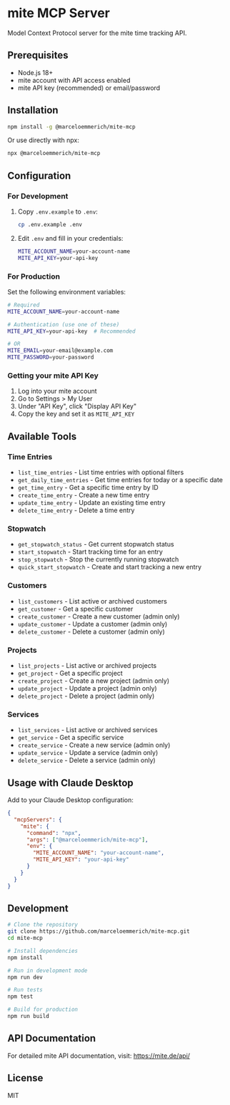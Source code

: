 # mite MCP Server

Model Context Protocol server for the mite time tracking API.

## Prerequisites

- Node.js 18+
- mite account with API access enabled
- mite API key (recommended) or email/password

## Installation

```bash
npm install -g @marceloemmerich/mite-mcp
```

Or use directly with npx:

```bash
npx @marceloemmerich/mite-mcp
```

## Configuration

### For Development

1. Copy `.env.example` to `.env`:
   ```bash
   cp .env.example .env
   ```

2. Edit `.env` and fill in your credentials:
   ```bash
   MITE_ACCOUNT_NAME=your-account-name
   MITE_API_KEY=your-api-key
   ```

### For Production

Set the following environment variables:

```bash
# Required
MITE_ACCOUNT_NAME=your-account-name

# Authentication (use one of these)
MITE_API_KEY=your-api-key  # Recommended

# OR
MITE_EMAIL=your-email@example.com
MITE_PASSWORD=your-password
```

### Getting your mite API Key

1. Log into your mite account
2. Go to Settings > My User
3. Under "API Key", click "Display API Key"
4. Copy the key and set it as `MITE_API_KEY`

## Available Tools

### Time Entries

- `list_time_entries` - List time entries with optional filters
- `get_daily_time_entries` - Get time entries for today or a specific date
- `get_time_entry` - Get a specific time entry by ID
- `create_time_entry` - Create a new time entry
- `update_time_entry` - Update an existing time entry
- `delete_time_entry` - Delete a time entry

### Stopwatch

- `get_stopwatch_status` - Get current stopwatch status
- `start_stopwatch` - Start tracking time for an entry
- `stop_stopwatch` - Stop the currently running stopwatch
- `quick_start_stopwatch` - Create and start tracking a new entry

### Customers

- `list_customers` - List active or archived customers
- `get_customer` - Get a specific customer
- `create_customer` - Create a new customer (admin only)
- `update_customer` - Update a customer (admin only)
- `delete_customer` - Delete a customer (admin only)

### Projects

- `list_projects` - List active or archived projects
- `get_project` - Get a specific project
- `create_project` - Create a new project (admin only)
- `update_project` - Update a project (admin only)
- `delete_project` - Delete a project (admin only)

### Services

- `list_services` - List active or archived services
- `get_service` - Get a specific service
- `create_service` - Create a new service (admin only)
- `update_service` - Update a service (admin only)
- `delete_service` - Delete a service (admin only)

## Usage with Claude Desktop

Add to your Claude Desktop configuration:

```json
{
  "mcpServers": {
    "mite": {
      "command": "npx",
      "args": ["@marceloemmerich/mite-mcp"],
      "env": {
        "MITE_ACCOUNT_NAME": "your-account-name",
        "MITE_API_KEY": "your-api-key"
      }
    }
  }
}
```

## Development

```bash
# Clone the repository
git clone https://github.com/marceloemmerich/mite-mcp.git
cd mite-mcp

# Install dependencies
npm install

# Run in development mode
npm run dev

# Run tests
npm test

# Build for production
npm run build
```

## API Documentation

For detailed mite API documentation, visit: https://mite.de/api/

## License

MIT